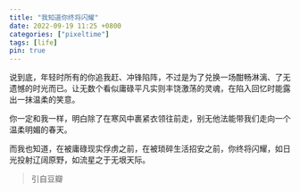 ```yaml
---
title: "我知道你终将闪耀"
date: 2022-09-19 11:25 +0800
categories: ["pixeltime"]
tags: [life]
pin: true
---
```



说到底，年轻时所有的你追我赶、冲锋陷阵，不过是为了兑换一场酣畅淋漓、了无遗憾的时光而已。让无数个看似庸碌平凡实则丰饶激荡的灵魂，在陷入回忆时能露出一抹温柔的笑意。

你一定和我一样，明白除了在寒风中裹紧衣领往前走，别无他法能带我们走向一个温柔明媚的春天。

而我也知道，在被庸碌现实俘虏之前，在被琐碎生活招安之前，你终将闪耀，如日光投射辽阔原野，如流星之于无垠天际。

> 引自豆瓣